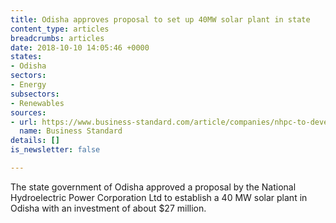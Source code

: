 ```yaml
---
title: Odisha approves proposal to set up 40MW solar plant in state
content_type: articles
breadcrumbs: articles
date: 2018-10-10 14:05:46 +0000
states:
- Odisha
sectors:
- Energy
subsectors:
- Renewables
sources:
- url: https://www.business-standard.com/article/companies/nhpc-to-develop-40-mw-solar-power-project-in-odisha-for-rs-1-96-bn-118092100850_1.html
  name: Business Standard
details: []
is_newsletter: false

---
```

The state government of Odisha approved a proposal by the National Hydroelectric Power Corporation Ltd to establish a 40 MW solar plant in Odisha with an investment of about $27 million.     
